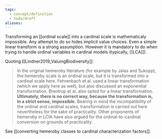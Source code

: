 ```yaml
---
tags:
  - concept/definition
  - todo/draft
aliases:
---
```

Transforming an [[ordinal scale]] into a cardinal scale is mathematicaly impossible. Any attempt to do so hides implicit value choices. Even a simple linear transform is a strong assumption. However it is mandatory to do when trying to handle ordinal variables in cardinal models (typically, [[LCA]]).

Quoting [[Lindner2019_ValuingBiodiversity]]:
> In the original hemeroby literature (for example by Jalas and Sukopp), the hemeroby scale is an ordinal scale, but it is transformed into a cardinal scale here. Fehrenbach et al. used a linear transformation (which we apply here as well), but also discussed an exponential transformation. Brentrup et al. also opted for a linear transformation. **Ultimately, there is no correct way, because the transformation is, in a strict sense, impossible.** Bearing in mind the incompatibility of the ordinal and cardinal scales, transformation is carried out here nevertheless for the sake of practicality. Other proponents of hemeroby in LCIA have also argued for the ordinal-to-cardinal conversion on grounds of practicality.

See [[converting hemeroby classes to cardinal characterization factors]].
